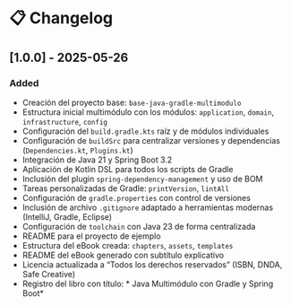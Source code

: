 # 📋 Changelog

## [1.0.0] - 2025-05-26
### Added
- Creación del proyecto base: `base-java-gradle-multimodulo`
- Estructura inicial multimódulo con los módulos: `application`, `domain`, `infrastructure`, `config`
- Configuración del `build.gradle.kts` raíz y de módulos individuales
- Configuración de `buildSrc` para centralizar versiones y dependencias (`Dependencies.kt`, `Plugins.kt`)
- Integración de Java 21 y Spring Boot 3.2
- Aplicación de Kotlin DSL para todos los scripts de Gradle
- Inclusión del plugin `spring-dependency-management` y uso de BOM
- Tareas personalizadas de Gradle: `printVersion`, `lintAll`
- Configuración de `gradle.properties` con control de versiones
- Inclusión de archivo `.gitignore` adaptado a herramientas modernas (IntelliJ, Gradle, Eclipse)
- Configuración de `toolchain` con Java 23 de forma centralizada
- README para el proyecto de ejemplo
- Estructura del eBook creada: `chapters`, `assets`, `templates`
- README del eBook generado con subtítulo explicativo
- Licencia actualizada a “Todos los derechos reservados” (ISBN, DNDA, Safe Creative)
- Registro del libro con título: * Java Multimódulo con Gradle y Spring Boot*
